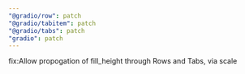 ```yaml
---
"@gradio/row": patch
"@gradio/tabitem": patch
"@gradio/tabs": patch
"gradio": patch
---
```


fix:Allow propogation of fill_height through Rows and Tabs, via scale

